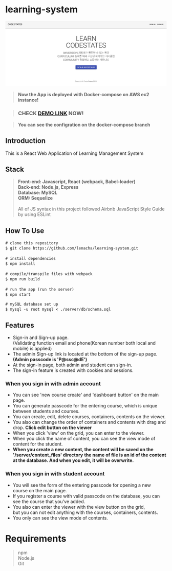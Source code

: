 # learning-system

![Screen Shot](/demo/ScreenShot1.png)

>**Now the App is deployed with Docker-compose on AWS ec2 instance!**<br/>

>### **CHECK [DEMO LINK](http://52.53.154.49:3001/) NOW!**<br/>

>**You can see the configration on the docker-compose branch**<br/>

## Introduction

This is a React Web Application of Learning Management System 

## Stack

> **Front-end: Javascript, React (webpack, Babel-loader)**<br>
> **Back-end: Node.js, Express** <br>
> **Database: MySQL**<br>
> **ORM: Sequelize**<br>
> <br>
> All of JS syntax in this project followed Airbnb JavaScript Style Guide by using ESLint<br>

## How To Use

```
# clone this repository
$ git clone https://github.com/lenacha/learning-system.git

# install dependencies
$ npm install

# compile/transpile files with webpack
$ npm run build

# run the app (run the server)
$ npm start
```

```
# mySQL database set up
$ mysql -u root mysql < ./server/db/schema.sql
```

## Features
- Sign-in and Sign-up page.<br> 
  (Validating function email and phone(Korean number both local and mobile) is applied)<br>
- The admin Sign-up link is located at the bottom of the sign-up page. <br> 
**(Admin passcode is 'P@ssc@dE')**<br>
- At the sign-in page, both admin and student can sign-in.<br>
- The sign-in feature is created with cookies and sessions.<br>

### When you sign in with admin account
- You can see 'new course create' and 'dashboard button' on the main page.<br>
- You can generate passcode for the entering course, which is unique between students and courses. <br>
- You can create, edit, delete courses, containers, contents on the viewer.<br>
- You also can change the order of containers and contents with drag and drop. **Click edit button on the viewer**
- When you click 'view' on the grid, you can enter to the viewer.<br>
- When you click the name of content, you can see the view mode of content for the student.<br>
- **When you create a new content, the content will be saved on the '/server/content_files' directory**
  **the name of file is an id of the content at the database. And when you edit, it will be overwrite.**


### When you sign in with student account
- You will see the form of the entering passcode for opening a new course on the main page.<br>
- If you register a course with valid passcode on the database, you can see the course that you've added.<br>
- You also can enter the viewer with the view button on the grid, <br>
  but you can not edit anything with the courses, containers, contents. <br>
- You only can see the view mode of contents. <br>


# Requirements
> npm<br>
> Node.js<br>
> Git<br>
